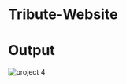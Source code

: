 # Tribute-Website
# Output
![project 4](https://github.com/Syyednaila535/Tribute-Website/assets/130342468/9da4e2ce-08c4-49a9-80bb-bdcf3970f026)
